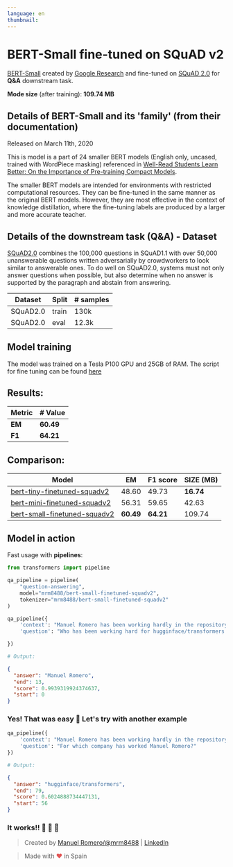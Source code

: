 ```yaml
---
language: en
thumbnail:
---
```


# BERT-Small fine-tuned on SQuAD v2

[BERT-Small](https://github.com/google-research/bert/) created by [Google Research](https://github.com/google-research) and fine-tuned on [SQuAD 2.0](https://rajpurkar.github.io/SQuAD-explorer/) for **Q&A** downstream task.

**Mode size** (after training): **109.74 MB**

## Details of BERT-Small and its 'family' (from their documentation)

Released on March 11th, 2020

This is model is a part of 24 smaller BERT models (English only, uncased, trained with WordPiece masking) referenced in [Well-Read Students Learn Better: On the Importance of Pre-training Compact Models](https://arxiv.org/abs/1908.08962).

The smaller BERT models are intended for environments with restricted computational resources. They can be fine-tuned in the same manner as the original BERT models. However, they are most effective in the context of knowledge distillation, where the fine-tuning labels are produced by a larger and more accurate teacher.

## Details of the downstream task (Q&A) - Dataset

[SQuAD2.0](https://rajpurkar.github.io/SQuAD-explorer/) combines the 100,000 questions in SQuAD1.1 with over 50,000 unanswerable questions written adversarially by crowdworkers to look similar to answerable ones. To do well on SQuAD2.0, systems must not only answer questions when possible, but also determine when no answer is supported by the paragraph and abstain from answering.

| Dataset  | Split | # samples |
| -------- | ----- | --------- |
| SQuAD2.0 | train | 130k      |
| SQuAD2.0 | eval  | 12.3k     |

## Model training

The model was trained on a Tesla P100 GPU and 25GB of RAM.
The script for fine tuning can be found [here](https://github.com/huggingface/transformers/blob/master/examples/question-answering/run_squad.py)

## Results:

| Metric | # Value   |
| ------ | --------- |
| **EM** | **60.49** |
| **F1** | **64.21** |

## Comparison:

| Model                                                                                       | EM        | F1 score  | SIZE (MB) |
| ------------------------------------------------------------------------------------------- | --------- | --------- | --------- |
| [bert-tiny-finetuned-squadv2](https://huggingface.co/mrm8488/bert-tiny-finetuned-squadv2)   | 48.60     | 49.73     | **16.74** |
| [bert-mini-finetuned-squadv2](https://huggingface.co/mrm8488/bert-mini-finetuned-squadv2)   | 56.31     | 59.65     | 42.63     |
| [bert-small-finetuned-squadv2](https://huggingface.co/mrm8488/bert-small-finetuned-squadv2) | **60.49** | **64.21** | 109.74    |

## Model in action

Fast usage with **pipelines**:

```python
from transformers import pipeline

qa_pipeline = pipeline(
    "question-answering",
    model="mrm8488/bert-small-finetuned-squadv2",
    tokenizer="mrm8488/bert-small-finetuned-squadv2"
)

qa_pipeline({
    'context': "Manuel Romero has been working hardly in the repository hugginface/transformers lately",
    'question': "Who has been working hard for hugginface/transformers lately?"

})

# Output:
```

```json
{
  "answer": "Manuel Romero",
  "end": 13,
  "score": 0.9939319924374637,
  "start": 0
}
```

### Yes! That was easy 🎉 Let's try with another example

```python
qa_pipeline({
    'context': "Manuel Romero has been working hardly in the repository hugginface/transformers lately",
    'question': "For which company has worked Manuel Romero?"
})

# Output:
```

```json
{
  "answer": "hugginface/transformers",
  "end": 79,
  "score": 0.6024888734447131,
  "start": 56
}
```

### It works!! 🎉 🎉 🎉

> Created by [Manuel Romero/@mrm8488](https://twitter.com/mrm8488) | [LinkedIn](https://www.linkedin.com/in/manuel-romero-cs/)

> Made with <span style="color: #e25555;">&hearts;</span> in Spain

